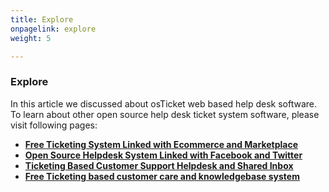 ```yaml
---
title: Explore
onpagelink: explore
weight: 5

---
```


### **Explore**

In this article we discussed about osTicket web based help desk software. To learn about other open source help desk ticket system software, please visit following pages:

*   **[Free Ticketing System Linked with Ecommerce and Marketplace](https://products.containerize.com/helpdesk/uvdesk/)**
*   **[Open Source Helpdesk System Linked with Facebook and Twitter](https://products.containerize.com/helpdesk/zammad/)**
*   **[Ticketing Based Customer Support Helpdesk and Shared Inbox](https://products.containerize.com/helpdesk/freescout/)**
*   **[Free Ticketing based customer care and knowledgebase system](https://products.containerize.com/helpdesk/helpy/)**

